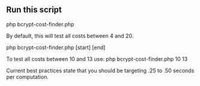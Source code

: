 Run this script
---------------

php bcrypt-cost-finder.php

By default, this will test all costs between 4 and 20.

php bcrypt-cost-finder.php [start] [end]


To test all costs between 10 and 13 use:
php bcrypt-cost-finder.php 10 13

Current best practices state that you should be targeting .25 to .50 seconds per computation.
